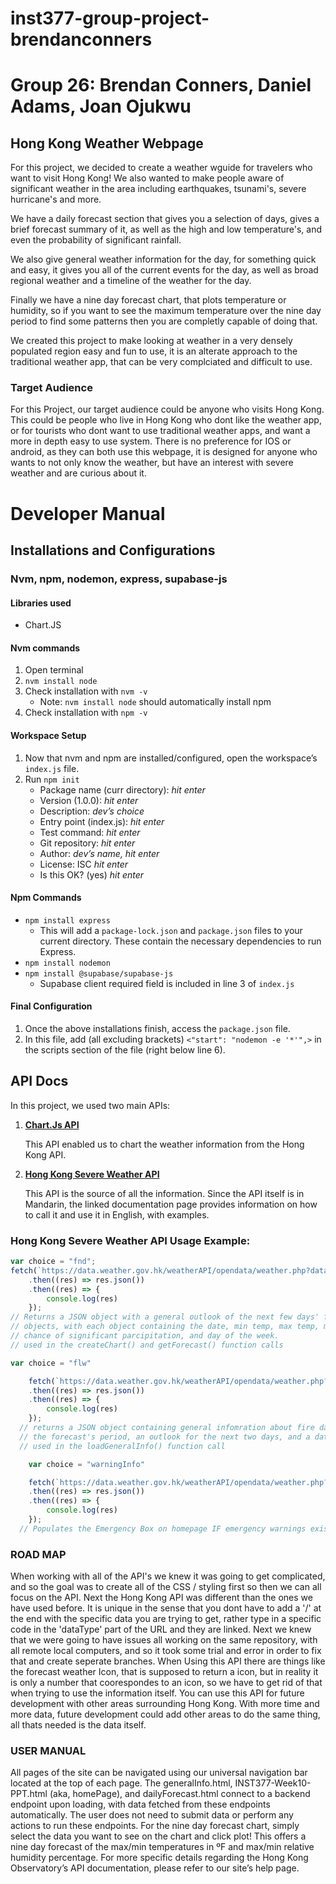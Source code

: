 # inst377-group-project-brendanconners
# Group 26: Brendan Conners, Daniel Adams, Joan Ojukwu

## Hong Kong Weather Webpage
 
For this project, we decided to create a weather wguide for travelers who want to visit Hong Kong! We also wanted to make people aware of significant weather in the area including earthquakes, tsunami's, severe hurricane's and more.

We have a daily forecast section that gives you a selection of days, gives a brief forecast summary of it, as well as the high and low temperature's, and even the probability of significant rainfall.

We also give general weather information for the day, for something quick and easy, it gives you all of the current events for the day, as well as broad regional weather and a timeline of the weather for the day.

Finally we have a nine day forecast chart, that plots temperature or humidity, so if you want to see the maximum temperature over the nine day period to find some patterns then you are completly capable of doing that.

We created this project to make looking at weather in a very densely populated region easy and fun to use, it is an alterate approach to the traditional weather app, that can be very complciated  and difficult to use.
 
### Target Audience

For this Project, our target audience could be anyone who visits Hong Kong. This could be people who live in Hong Kong who dont like the weather app, or for tourists who dont want to use traditional weather apps, and want a more in depth easy to use system. There is no preference for IOS or android, as they can both use this webpage, it is designed for anyone who wants to not only know the weather, but have an interest with severe weather and are curious about it.
 
# Developer Manual

## Installations and Configurations

### Nvm, npm, nodemon, express, supabase-js

#### Libraries used 
- Chart.JS

#### Nvm commands
1. Open terminal
2. `nvm install node`
3. Check installation with `nvm -v`
   - Note: `nvm install node` should automatically install npm
4. Check installation with `npm -v`

#### Workspace Setup
1. Now that nvm and npm are installed/configured, open the workspace’s `index.js` file.
2. Run `npm init`
   - Package name (curr directory): *hit enter*
   - Version (1.0.0): *hit enter*
   - Description: *dev’s choice*
   - Entry point (index.js): *hit enter*
   - Test command: *hit enter*
   - Git repository: *hit enter*
   - Author: *dev’s name, hit enter*
   - License: ISC *hit enter*
   - Is this OK? (yes) *hit enter*

#### Npm Commands
- `npm install express`
  - This will add a `package-lock.json` and `package.json` files to your current directory. These contain the necessary dependencies to run Express.
- `npm install nodemon`
- `npm install @supabase/supabase-js`
  - Supabase client required field is included in line 3 of `index.js`

#### Final Configuration
1. Once the above installations finish, access the `package.json` file.
2. In this file, add (all excluding brackets) `<"start": "nodemon -e '*'",>` in the scripts section of the file (right below line 6).

## API Docs

In this project, we used two main APIs:

1. **[Chart.Js API](https://www.chartjs.org/docs/latest/)**

   This API enabled us to chart the weather information from the Hong Kong API.

2. **[Hong Kong Severe Weather API](https://data.weather.gov.hk/weatherAPI/doc/HKO_Open_Data_API_Documentation.pdf)**

   This API is the source of all the information. Since the API itself is in Mandarin, the linked documentation page provides information on how to call it and use it in English, with examples.

### Hong Kong Severe Weather API Usage Example:

```javascript
var choice = "fnd";
fetch(`https://data.weather.gov.hk/weatherAPI/opendata/weather.php?dataType=${choice}&lang=en`) 
    .then((res) => res.json())
    .then((res) => {
        console.log(res)
    });
// Returns a JSON object with a general outlook of the next few days' forecast. Includes an array of 9 JSON
// objects, with each object containing the date, min temp, max temp, min relative humidity, max relative humidity,
// chance of significant parcipitation, and day of the week.
// used in the createChart() and getForecast() function calls
```
```javascript
var choice = "flw"

    fetch(`https://data.weather.gov.hk/weatherAPI/opendata/weather.php?dataType=${choice}&lang=en`) 
    .then((res) => res.json())
    .then((res) => {
        console.log(res)
    });
  // returns a JSON object containing general infomration about fire danger warnings, a forecast description, 
  // the forecast's period, an outlook for the next two days, and a date
  // used in the loadGeneralInfo() function call
```
```javascript
    var choice = "warningInfo"

    fetch(`https://data.weather.gov.hk/weatherAPI/opendata/weather.php?dataType=${choice}&lang=en`) 
    .then((res) => res.json())
    .then((res) => {
        console.log(res)
    });
  // Populates the Emergency Box on homepage IF emergency warnings exist inside the returned JSON object
```

### ROAD MAP
When working with all of the API's we knew it was going to get complicated, and so the goal was to create all of the CSS / styling first so then we can all focus on the API. Next the Hong Kong API was different than the ones we have used before. It is unique in the sense that you dont have to add a '/' at the end with the specific data you are trying to get, rather type in a specific code in the 'dataType' part of the URL and they are linked. Next we knew that we were going to have issues all working on the same repository, with all remote local computers, and so it took some trial and error in order to fix that and create seperate branches. When Using this API there are things like the forecast weather Icon, that is supposed to return a icon, but in reality it is only a number that coorespondes to an icon, so we have to get rid of that when trying to use the information itself. You can use this API for future development with other areas surrounding Hong Kong. With more time and more data, future development could add other areas to do the same thing, all thats needed is the data itself.

### USER MANUAL
All pages of the site can be navigated using our universal navigation bar located at the top of each page.
The generalInfo.html, INST377-Week10-PPT.html (aka, homePage), and dailyForecast.html connect to a backend endpoint upon loading, with data fetched from these endpoints automatically. The user does not need to submit data or perform any actions to run these endpoints.
For the nine day forecast chart, simply select the data you want to see on the chart and click plot! This offers a nine day forecast of the max/min temperatures in ºF and max/min relative humidity percentage.
For more specific details regarding the Hong Kong Observatory’s API documentation, please refer to our site’s help page.
